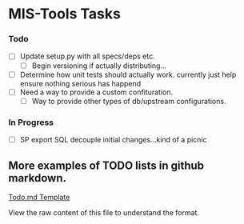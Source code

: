 # MIS-Tools Tasks 


### Todo

- [ ] Update setup.py with all specs/deps etc.
  - [ ] Begin versioning if actually distributing...
- [ ] Determine how unit tests should actually work. currently just help ensure nothing serious has happend
- [ ] Need a way to provide a custom confituration.
  - [ ] Way to provide other types of db/upstream configurations.

### In Progress

- [ ] SP export SQL decouple initial changes...kind of a picnic

## More examples of TODO lists in github markdown.

[Todo.md Template](https://github.com/todomd/todo.md/blob/master/TODO.md)

View the raw content of this file to understand the format.
